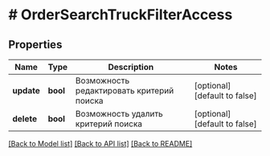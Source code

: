 # # OrderSearchTruckFilterAccess

## Properties

Name | Type | Description | Notes
------------ | ------------- | ------------- | -------------
**update** | **bool** | Возможность редактировать критерий поиска | [optional] [default to false]
**delete** | **bool** | Возможность удалить критерий поиска | [optional] [default to false]

[[Back to Model list]](../../README.md#models) [[Back to API list]](../../README.md#endpoints) [[Back to README]](../../README.md)
